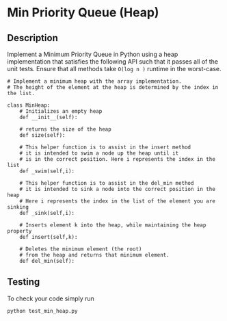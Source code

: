 # Min Priority Queue (Heap)

## Description
Implement a Minimum Priority Queue in Python using a heap implementation that satisfies the following API such that it passes all of the unit tests. Ensure that all methods take `O(log n )` runtime in the worst-case.

```
# Implement a minimum heap with the array implementation. 
# The height of the element at the heap is determined by the index in the list.

class MinHeap:
    # Initializes an empty heap
    def __init__(self):
        
    # returns the size of the heap
    def size(self):
        
    # This helper function is to assist in the insert method
    # it is intended to swim a node up the heap until it 
    # is in the correct position. Here i represents the index in the list
    def _swim(self,i):

    # This helper function is to assist in the del_min method
    # it is intended to sink a node into the correct position in the heap
    # Here i represents the index in the list of the element you are sinking
    def _sink(self,i):

    # Inserts element k into the heap, while maintaining the heap property
    def insert(self,k):

    # Deletes the minimum element (the root) 
    # from the heap and returns that minimum element.
    def del_min(self):
```

## Testing
To check your code simply run 

```
python test_min_heap.py
```